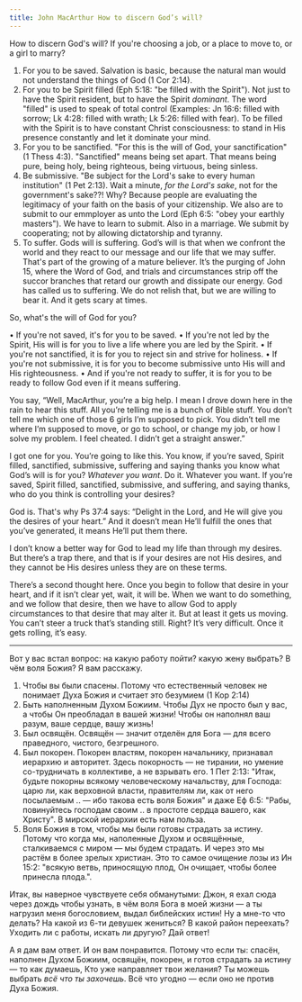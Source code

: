 ```yaml
---
title: John MacArthur How to discern God’s will?
---
```


How to discern God's will? If you're choosing a job, or a place to move to, or a girl to marry?

1. For you to be saved. Salvation is basic, because the natural man would not understand the things of God (1 Cor 2:14).
2. For you to be Spirit filled (Eph 5:18: "be filled with the Spirit"). Not just to have the Spirit resident, but to have the Spirit *dominant*. The word "filled" is used to speak of total control (Examples: Jn 16:6: filled with sorrow; Lk 4:28: filled with wrath; Lk 5:26: filled with fear). To be filled with the Spirit is to have constant Christ consciousness: to stand in His presence constantly and let it dominate your mind.
3. For you to be sanctified. "For this is the will of God, your sanctification" (1 Thess 4:3). "Sanctified" means being set apart. That means being pure, being holy, being righteous, being virtuous, being sinless.
4. Be submissive. "Be subject for the Lord's sake to every human institution" (1 Pet 2:13). Wait a minute, *for the Lord's sake*, not for the government's sake??! Why? Because people are evaluating the legitimacy of your faith on the basis of your citizenship. We also are to submit to our emmployer as unto the Lord (Eph 6:5: "obey your earthly masters"). We have to learn to submit. Also in a marriage. We submit by cooperating; not by allowing dictatorship and tyranny.
5. To suffer. Gods will is suffering. God’s will is that when we confront the world and they react to our message and our life that we may suffer. That's part of the growing of a mature believer. It’s the purging of John 15, where the Word of God, and trials and circumstances strip off the succor branches that retard our growth and dissipate our energy. God has called us to suffering. We do not relish that, but we are willing to bear it. And it gets scary at times.

So, what's the will of God for you?

• If you're not saved, it's for you to be saved.
• If you're not led by the Spirit, His will is for you to live a life where you are led by the Spirit.
• If you're not sanctified, it is for you to reject sin and strive for holiness.
• If you're not submissive, it is for you to become submissive unto His will and His righteousness.
• And if you're not ready to suffer, it is for you to be ready to follow God even if it means suffering.

You say, “Well, MacArthur, you’re a big help. I mean I drove down here in the rain to hear this stuff. All you’re telling me is a bunch of Bible stuff. You don’t tell me which one of those 6 girls I’m supposed to pick. You didn’t tell me where I’m supposed to move, or go to school, or change my job, or how I solve my problem. I feel cheated. I didn’t get a straight answer.”

I got one for you. You’re going to like this. You know, if you’re saved, Spirit filled, sanctified, submissive, suffering and saying thanks you know what God’s will is for you? *Whatever you want*. Do it.  Whatever you want. If you’re saved, Spirit filled, sanctified, submissive, and suffering, and saying thanks, who do you think is controlling your desires?

God is. That's why Ps 37:4 says: “Delight in the Lord, and He will give you the desires of your heart.” And it doesn’t mean He’ll fulfill the ones that you’ve generated, it means He’ll put them there.

I don’t know a better way for God to lead my life than through my desires.  But there’s a trap there, and that is if your desires are not His desires, and they cannot be His desires unless they are on these terms.

There’s a second thought here.  Once you begin to follow that desire in your heart, and if it isn’t clear yet, wait, it will be. When we want to do something, and we follow that desire, then we have to allow God to apply circumstances to that desire that may alter it. But at least it gets us moving.  You can’t steer a truck that’s standing still.  Right?  It’s very difficult.  Once it gets rolling, it’s easy.



---

Вот у вас встал вопрос: на какую работу пойти? какую жену выбрать? В чём воля Божия? Я вам расскажу.

1. Чтобы вы были спасены. Потому что естественный человек не понимает Духа Божия и считает это безумием (1 Кор 2:14)
2. Быть наполненным Духом Божиим. Чтобы Дух не просто был у вас, а чтобы Он преобладал в вашей жизни! Чтобы он наполнял ваш разум, ваше сердце, вашу жизнь! 
3. Был освящён. Освящён — значит отделён для Бога — для всего праведного, чистого, безгрешного.
4. Был покорен. Покорен властям, покорен начальнику, признавал иерархию и авторитет. Здесь покорность — не тирании, но умение со-трудничать в коллективе, а не взрывать его. 1 Пет 2:13: "Итак, будьте покорны всякому человеческому начальству, для Господа: царю ли, как верховной власти, правителям ли, как от него посылаемым .. — ибо такова есть воля Божия" и даже Еф 6:5: "Рабы, повинуйтесь господам своим .. в простоте сердца вашего, как Христу". В мирской иерархии есть нам польза.
5. Воля Божия в том, чтобы мы были готовы страдать за истину. Потому что когда мы, наполенные Духом и освящённые, сталкиваемся с миром — мы будем страдать. И через это мы растём в более зрелых христиан. Это то самое очищение лозы из Ин 15:2: "всякую ветвь, приносящую плод, Он очищает, чтобы более принесла плода.". 

Итак, вы наверное чувствуете себя обманутыми: Джон, я ехал сюда через дождь чтобы узнать, в чём воля Бога в моей жизни — а ты нагрузил меня богословием, выдал библейских истин! Ну а мне-то что делать? На какой из 6-ти девушек жениться? В какой район переехать? Уходить ли с работы, искать ли другую? Дай ответ!

А я дам вам ответ. И он вам понравится. Потому что если ты: спасён, наполнен Духом Божиим, освящён, покорен, и готов страдать за истину — то как думаешь, Кто уже направляет твои желания? Ты можешь выбрать *всё что ты захочешь*. Всё что угодно — если оно не против Духа Божия.

